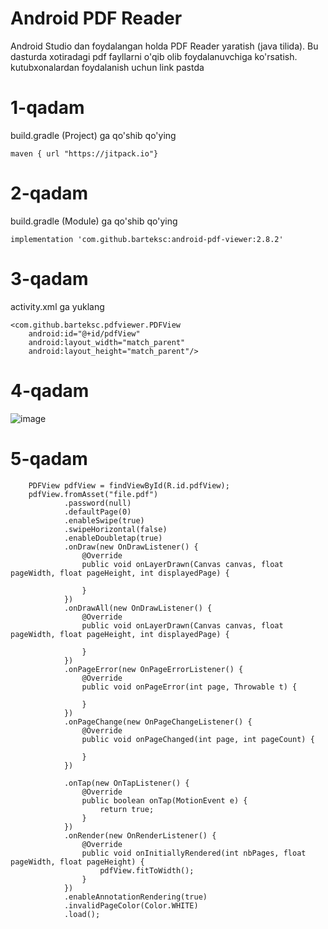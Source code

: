 # Android PDF Reader 
Android Studio dan foydalangan  holda PDF Reader yaratish (java tilida). Bu dasturda xotiradagi pdf fayllarni o'qib olib foydalanuvchiga ko'rsatish.
kutubxonalardan foydalanish uchun link pastda
# 1-qadam 
build.gradle (Project) ga qo'shib qo'ying 

    maven { url "https://jitpack.io"}
         
# 2-qadam
build.gradle (Module) ga qo'shib qo'ying

    implementation 'com.github.barteksc:android-pdf-viewer:2.8.2'
    
# 3-qadam
activity.xml   ga yuklang

    <com.github.barteksc.pdfviewer.PDFView
        android:id="@+id/pdfView"
        android:layout_width="match_parent"
        android:layout_height="match_parent"/>


# 4-qadam
![image](https://user-images.githubusercontent.com/46724332/111953235-950ea780-8aa3-11eb-8734-1a36a19fbd76.png)

# 5-qadam

        PDFView pdfView = findViewById(R.id.pdfView);
        pdfView.fromAsset("file.pdf")
                .password(null)
                .defaultPage(0)
                .enableSwipe(true)
                .swipeHorizontal(false)
                .enableDoubletap(true)
                .onDraw(new OnDrawListener() {
                    @Override
                    public void onLayerDrawn(Canvas canvas, float pageWidth, float pageHeight, int displayedPage) {

                    }
                })
                .onDrawAll(new OnDrawListener() {
                    @Override
                    public void onLayerDrawn(Canvas canvas, float pageWidth, float pageHeight, int displayedPage) {

                    }
                })
                .onPageError(new OnPageErrorListener() {
                    @Override
                    public void onPageError(int page, Throwable t) {

                    }
                })
                .onPageChange(new OnPageChangeListener() {
                    @Override
                    public void onPageChanged(int page, int pageCount) {

                    }
                })

                .onTap(new OnTapListener() {
                    @Override
                    public boolean onTap(MotionEvent e) {
                        return true;
                    }
                })
                .onRender(new OnRenderListener() {
                    @Override
                    public void onInitiallyRendered(int nbPages, float pageWidth, float pageHeight) {
                        pdfView.fitToWidth();
                    }
                })
                .enableAnnotationRendering(true)
                .invalidPageColor(Color.WHITE)
                .load();

